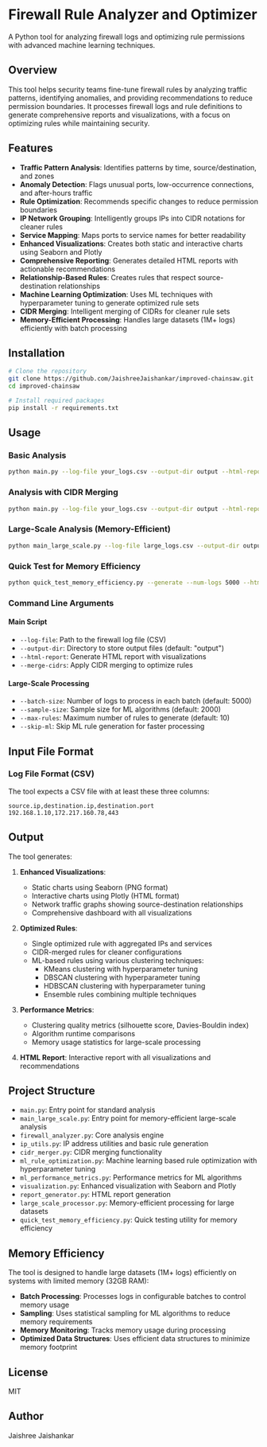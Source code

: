# Firewall Rule Analyzer and Optimizer

A Python tool for analyzing firewall logs and optimizing rule permissions with advanced machine learning techniques.

## Overview

This tool helps security teams fine-tune firewall rules by analyzing traffic patterns, identifying anomalies, and providing recommendations to reduce permission boundaries. It processes firewall logs and rule definitions to generate comprehensive reports and visualizations, with a focus on optimizing rules while maintaining security.

## Features

- **Traffic Pattern Analysis**: Identifies patterns by time, source/destination, and zones
- **Anomaly Detection**: Flags unusual ports, low-occurrence connections, and after-hours traffic
- **Rule Optimization**: Recommends specific changes to reduce permission boundaries
- **IP Network Grouping**: Intelligently groups IPs into CIDR notations for cleaner rules
- **Service Mapping**: Maps ports to service names for better readability
- **Enhanced Visualizations**: Creates both static and interactive charts using Seaborn and Plotly
- **Comprehensive Reporting**: Generates detailed HTML reports with actionable recommendations
- **Relationship-Based Rules**: Creates rules that respect source-destination relationships
- **Machine Learning Optimization**: Uses ML techniques with hyperparameter tuning to generate optimized rule sets
- **CIDR Merging**: Intelligent merging of CIDRs for cleaner rule sets
- **Memory-Efficient Processing**: Handles large datasets (1M+ logs) efficiently with batch processing

## Installation

```bash
# Clone the repository
git clone https://github.com/JaishreeJaishankar/improved-chainsaw.git
cd improved-chainsaw

# Install required packages
pip install -r requirements.txt
```

## Usage

### Basic Analysis

```bash
python main.py --log-file your_logs.csv --output-dir output --html-report
```

### Analysis with CIDR Merging

```bash
python main.py --log-file your_logs.csv --output-dir output --html-report --merge-cidrs
```

### Large-Scale Analysis (Memory-Efficient)

```bash
python main_large_scale.py --log-file large_logs.csv --output-dir output --batch-size 10000 --html-report
```

### Quick Test for Memory Efficiency

```bash
python quick_test_memory_efficiency.py --generate --num-logs 5000 --html-report
```

### Command Line Arguments

#### Main Script
- `--log-file`: Path to the firewall log file (CSV)
- `--output-dir`: Directory to store output files (default: "output")
- `--html-report`: Generate HTML report with visualizations
- `--merge-cidrs`: Apply CIDR merging to optimize rules

#### Large-Scale Processing
- `--batch-size`: Number of logs to process in each batch (default: 5000)
- `--sample-size`: Sample size for ML algorithms (default: 2000)
- `--max-rules`: Maximum number of rules to generate (default: 10)
- `--skip-ml`: Skip ML rule generation for faster processing

## Input File Format

### Log File Format (CSV)

The tool expects a CSV file with at least these three columns:
```
source.ip,destination.ip,destination.port
192.168.1.10,172.217.160.78,443
```

## Output

The tool generates:

1. **Enhanced Visualizations**:
   - Static charts using Seaborn (PNG format)
   - Interactive charts using Plotly (HTML format)
   - Network traffic graphs showing source-destination relationships
   - Comprehensive dashboard with all visualizations

2. **Optimized Rules**:
   - Single optimized rule with aggregated IPs and services
   - CIDR-merged rules for cleaner configurations
   - ML-based rules using various clustering techniques:
     - KMeans clustering with hyperparameter tuning
     - DBSCAN clustering with hyperparameter tuning
     - HDBSCAN clustering with hyperparameter tuning
     - Ensemble rules combining multiple techniques

3. **Performance Metrics**:
   - Clustering quality metrics (silhouette score, Davies-Bouldin index)
   - Algorithm runtime comparisons
   - Memory usage statistics for large-scale processing

4. **HTML Report**: Interactive report with all visualizations and recommendations

## Project Structure

- `main.py`: Entry point for standard analysis
- `main_large_scale.py`: Entry point for memory-efficient large-scale analysis
- `firewall_analyzer.py`: Core analysis engine
- `ip_utils.py`: IP address utilities and basic rule generation
- `cidr_merger.py`: CIDR merging functionality
- `ml_rule_optimization.py`: Machine learning based rule optimization with hyperparameter tuning
- `ml_performance_metrics.py`: Performance metrics for ML algorithms
- `visualization.py`: Enhanced visualization with Seaborn and Plotly
- `report_generator.py`: HTML report generation
- `large_scale_processor.py`: Memory-efficient processing for large datasets
- `quick_test_memory_efficiency.py`: Quick testing utility for memory efficiency

## Memory Efficiency

The tool is designed to handle large datasets (1M+ logs) efficiently on systems with limited memory (32GB RAM):

- **Batch Processing**: Processes logs in configurable batches to control memory usage
- **Sampling**: Uses statistical sampling for ML algorithms to reduce memory requirements
- **Memory Monitoring**: Tracks memory usage during processing
- **Optimized Data Structures**: Uses efficient data structures to minimize memory footprint

## License

MIT

## Author

Jaishree Jaishankar
